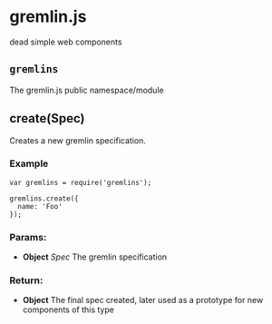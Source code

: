 

<!-- Start lib/gremlins.js -->

# gremlin.js
dead simple web components

## `gremlins`
The gremlin.js public namespace/module

## create(Spec)

Creates a new gremlin specification.

### Example
    var gremlins = require('gremlins');

    gremlins.create({
      name: 'Foo'
    });

### Params:

* **Object** *Spec* The gremlin specification

### Return:

* **Object** The final spec created, later used as a prototype for new components of this type

<!-- End lib/gremlins.js -->

